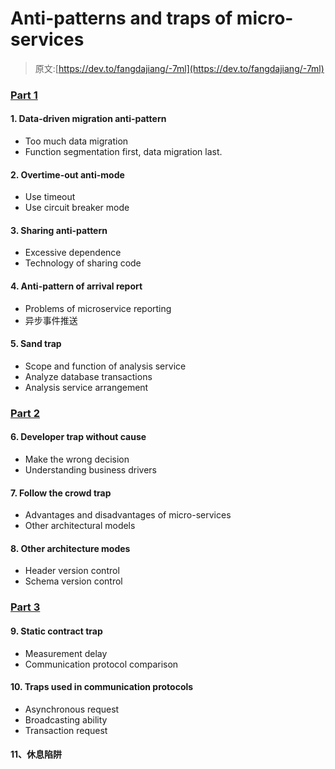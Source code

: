 # Anti-patterns and traps of micro-services

> 原文:[https://dev.to/fangdajiang/-7ml](https://dev.to/fangdajiang/-7ml)

### [](#%E7%AC%AC%E4%B8%80%E9%83%A8%E5%88%86)[Part 1](http://www.jianshu.com/p/3986239138fe)

#### [](#1%E6%95%B0%E6%8D%AE%E9%A9%B1%E5%8A%A8%E7%9A%84%E8%BF%81%E7%A7%BB%E5%8F%8D%E6%A8%A1%E5%BC%8F)1\. Data-driven migration anti-pattern

*   Too much data migration
*   Function segmentation first, data migration last.

#### [](#2%E8%B6%85%E6%97%B6%E5%8F%8D%E6%A8%A1%E5%BC%8F)2\. Overtime-out anti-mode

*   Use timeout
*   Use circuit breaker mode

#### [](#3%E5%85%B1%E4%BA%AB%E5%8F%8D%E6%A8%A1%E5%BC%8F)3\. Sharing anti-pattern

*   Excessive dependence
*   Technology of sharing code

#### [](#4-%E5%88%B0%E8%BE%BE%E6%8A%A5%E5%91%8A%E5%8F%8D%E6%A8%A1%E5%BC%8F)4\. Anti-pattern of arrival report

*   Problems of microservice reporting
*   异步事件推送

#### [](#5%E6%B2%99%E7%B2%92%E9%99%B7%E9%98%B1)5\. Sand trap

*   Scope and function of analysis service
*   Analyze database transactions
*   Analysis service arrangement

### [](#%E7%AC%AC%E4%BA%8C%E9%83%A8%E5%88%86)[Part 2](http://www.jianshu.com/p/c76f7f234a31)

#### [](#6%E6%97%A0%E5%9B%A0%E7%9A%84%E5%BC%80%E5%8F%91%E8%80%85%E9%99%B7%E9%98%B1)6\. Developer trap without cause

*   Make the wrong decision
*   Understanding business drivers

#### [](#7%E9%9A%8F%E5%A4%A7%E6%B5%81%E9%99%B7%E9%98%B1)7\. Follow the crowd trap

*   Advantages and disadvantages of micro-services
*   Other architectural models

#### [](#8%E5%85%B6%E5%AE%83%E6%9E%B6%E6%9E%84%E6%A8%A1%E5%BC%8F)8\. Other architecture modes

*   Header version control
*   Schema version control

### [](#%E7%AC%AC%E4%B8%89%E9%83%A8%E5%88%86)[Part 3](http://www.jianshu.com/p/46a81ce30e9c)

#### [](#9%E9%9D%99%E6%80%81%E5%A5%91%E7%BA%A6%E9%99%B7%E9%98%B1)9\. Static contract trap

*   Measurement delay
*   Communication protocol comparison

#### [](#10%E9%80%9A%E4%BF%A1%E5%8D%8F%E8%AE%AE%E4%BD%BF%E7%94%A8%E7%9A%84%E9%99%B7%E9%98%B1)10\. Traps used in communication protocols

*   Asynchronous request
*   Broadcasting ability
*   Transaction request

#### [](#11rest-%E9%99%B7%E9%98%B1)11、休息陷阱